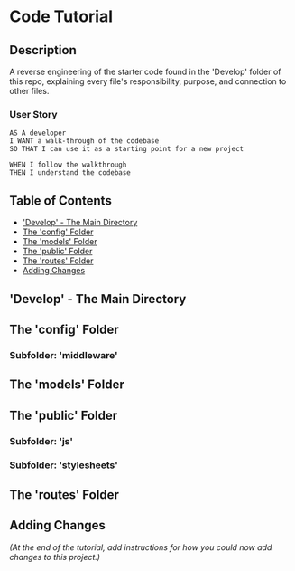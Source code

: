 # Code Tutorial

## Description

A reverse engineering of the starter code found in the 'Develop' folder of this repo, explaining every file's responsibility, purpose, and connection to other files.

### User Story

```
AS A developer
I WANT a walk-through of the codebase
SO THAT I can use it as a starting point for a new project

WHEN I follow the walkthrough
THEN I understand the codebase
```
## Table of Contents

* ['Develop' - The Main Directory](#'Develop---The-Main-Directory)
* [The 'config' Folder](#The-'config'-Folder)
* [The 'models' Folder](#The-'models'-Folder)
* [The 'public' Folder](#The-'public'-Folder)
* [The 'routes' Folder](#The-'routes'-Folder)
* [Adding Changes](#Adding-Changes)

## 'Develop' - The Main Directory

## The 'config' Folder

### Subfolder: 'middleware'

## The 'models' Folder

## The 'public' Folder

### Subfolder: 'js'

### Subfolder: 'stylesheets'

## The 'routes' Folder

## Adding Changes

*(At the end of the tutorial, add instructions for how you could now add changes to this project.)*
